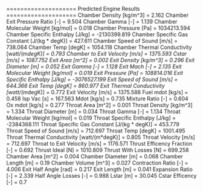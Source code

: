==================== Predicted Engine Results ====================
Chamber Density [kg/m^3] = 2.162
Chamber Exit Pressure Ratio [-] = 9.504
Chamber Gamma [-] = 1.139
Chamber Molecular Weight [kg/mol] = 0.018
Chamber Pressure [Pa] = 1034213.594
Chamber Specific Enthalpy [J/kg] = -2130399.819
Chamber Specific Gas Constant [J/(kg * degK)] = 427.611
Chamber Speed of Sound [m/s] = 738.064
Chamber Temp [degK] = 1054.118
Chamber Thermal Conductivity [watt/(m*degK)] = 0.793
Chamber to Exit Velocity [m/s] = 1375.593
Cstar [m/s] = 1087.752
Exit Area [m^2] = 0.002
Exit Density [kg/m^3] = 0.296
Exit Diameter [m] = 0.052
Exit Gamma [-] = 1.128
Exit Mach [-] = 2.135
Exit Molecular Weight [kg/mol] = 0.019
Exit Pressure [Pa] = 108814.016
Exit Specific Enthalpy [J/kg] = -3076527.199
Exit Speed of Sound [m/s] = 644.366
Exit Temp [degK] = 860.977
Exit Thermal Conductivity [watt/(m*degK)] = 0.772
Exit Velocity [m/s] = 1375.588
Fuel mdot [kg/s] = 0.458
Isp Vac [s] = 167.563
Mdot [kg/s] = 0.735
Mixture Ratio [-] = 0.604
Ox mdot [kg/s] = 0.277
Throat Area [m^2] = 0.001
Throat Density [kg/m^3] = 1.334
Throat Diameter [m] = 0.034
Throat Gamma [-] = 1.134
Throat Molecular Weight [kg/mol] = 0.019
Throat Specific Enthalpy [J/kg] = -2384368.111
Throat Specific Gas Constant [J/(kg * degK)] = 453.779
Throat Speed of Sound [m/s] = 712.697
Throat Temp [degK] = 1001.495
Throat Thermal Conductivity [watt/(m*degK)] = 0.805
Throat Velocity [m/s] = 712.697
Throat to Exit Velocity [m/s] = 1176.571
Thrust Efficency Fraction [-] = 0.692
Thrust Ideal [N] = 1010.809
Thrust With Losses [N] = 699.258
Chamber Area [m^2] = 0.004
Chamber Diameter [m] = 0.068
Chamber Length [m] = 0.19
Chamber Volume [m^3] = 0.027
Contraction Ratio [-] = 4.006
Exit Half Angle [rad] = 0.217
Exit Length [m] = 0.041
Expansion Ratio [-] = 2.339
Half Angle Losses [-] = 0.988
Lstar [m] = 30.045
Cstar Efficency [-] = 0.7
